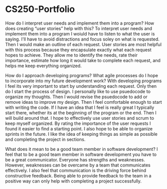# CS250-Portfolio

How do I interpret user needs and implement them into a program? How does creating “user stories” help with this?
To interpret user needs and implement them into a program I woiuld have to listen to what the user is saying. I'll have to avoid distractions and focus soley on what is requested. Then I would make an outline of each request. User stories are most helpful with this process because they encapsulate exactly what each request hopes to achieve. They allow me to identify the needs, rate their importance, estimate how long it would take to complete each request, and helps me keep everything organized. 

How do I approach developing programs? What agile processes do I hope to incorporate into my future development work?
With developing programs I feel its very important to start by understanding each request. Only then do I start the process of design. I personally like to use psuedocode to organize my thoughts. Then I would revise the psuedocode to add or remove ideas to improve my design. Then I feel comfortable enough to start with writing the code. If I have an idea that I feel is really great I typically start there, whether its at the beginning of the program or the end. Then I will build around that. I hope to effectively use user stories and scrum to keep myself organized. By rating the importance of the user requests I found it easier to find a starting point. I also hope to be able to organize sprints in the future. I like the idea of keeping things as simple as possible and completing the project in sections. 

What does it mean to be a good team member in software development?
I feel that to be a good team member in software development you have to be a great communicator. Everyone has strengths and weaknesses. However, weaknesses can be overcame by a team that communicates effectively. I also feel that communication is the driving force behind constructive feedback. Being able to provide feedback to the team in a positive way can only help with completing a project successfully. 
